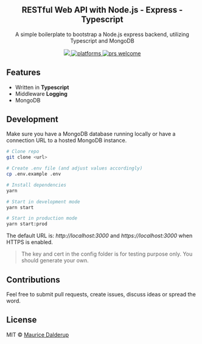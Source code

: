 <p align="center">
  <h2 align="center">RESTful Web API with Node.js - Express - Typescript</h2>
  <p align="center">
  A simple boilerplate to bootstrap a Node.js express backend, utilizing Typescript and MongoDB
  </p>
  <p align="center">
    <a href="https://github.com/DalderupMaurice/express-ts-boilerplate/blob/master/LICENSE">
      <img src="https://img.shields.io/badge/License-MIT-yellow.svg" />
    </a>
    <a href="https://github.com/DalderupMaurice/express-ts-boilerplate">
    	<img src="https://img.shields.io/badge/platform-macOS%20%7C%20Windows%20%7C%20Linux-blue.svg" alt="platforms" />
    </a>
    <a href="https://github.com/DalderupMaurice/express-ts-boilerplate">
	    <img src="https://img.shields.io/badge/PRs-welcome-brightgreen.svg" alt="prs welcome">
    </a>
  </p>
</p>

## Features

- Written in **Typescript**
- Middleware **Logging**
- MongoDB

## Development

Make sure you have a MongoDB database running locally or have a connection URL to a hosted MongoDB instance.

```bash
# Clone repo
git clone <url>

# Create .env file (and adjust values accordingly)
cp .env.example .env

# Install dependencies
yarn

# Start in development mode
yarn start

# Start in production mode
yarn start:prod
```

The default URL is: _http://localhost:3000_ and _https://localhost:3000_ when HTTPS is enabled.

>The key and cert in the config folder is for testing purpose only. You should generate your own.


## Contributions

Feel free to submit pull requests, create issues, discuss ideas or spread the word.

## License

MIT &copy; [Maurice Dalderup](https://twitter.com/mauricedalderup)